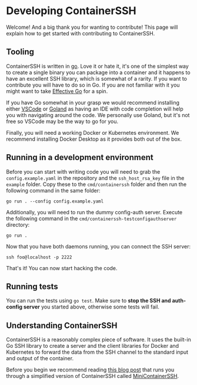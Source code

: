 <h1>Developing ContainerSSH</h1>

Welcome! And a big thank you for wanting to contribute! This page will explain how to get started with contributing to ContainerSSH.

## Tooling

ContainerSSH is written in [go](https://golang.org/). Love it or hate it, it's one of the simplest way to create a single binary you can package into a container and it happens to have an excellent SSH library, which is somewhat of a rarity. If you want to contribute you will have to do so in Go. If you are not familiar with it you might want to take [Effective Go](https://golang.org/doc/effective_go.html) for a spin.

If you have Go somewhat in your grasp we would recommend installing either [VSCode](https://code.visualstudio.com/) or [Goland](https://www.jetbrains.com/go/) as having an IDE with code completion will help you with navigating around the code. We personally use Goland, but it's not free so VSCode may be the way to go for you.

Finally, you will need a working Docker or Kubernetes environment. We recommend installing Docker Desktop as it provides both out of the box.

## Running in a development environment

Before you can start with writing code you will need to grab the `config.example.yaml` in the repository and the `ssh_host_rsa_key` file in the `example` folder. Copy these to the `cmd/containerssh` folder and then run the following command in the same folder:

```
go run . --config config.example.yaml
```

Additionally, you will need to run the dummy config-auth server. Execute the following command in the `cmd/containerssh-testconfigauthserver` directory:

```
go run .
```

Now that you have both daemons running, you can connect the SSH server:

```
ssh foo@localhost -p 2222
```

That's it! You can now start hacking the code.

## Running tests

You can run the tests using `go test`. Make sure to **stop the SSH and auth-config server** you started above, otherwise some tests will fail.

## Understanding ContainerSSH

ContainerSSH is a reasonably complex piece of software. It uses the built-in Go SSH library to create a server and the client libraries for Docker and Kubernetes to forward the data from the SSH channel to the standard input and output of the container.

Before you begin we recommend reading [this blog post](https://pasztor.at/blog/ssh-direct-to-docker/) that runs you through a simplified version of ContainerSSH called [MiniContainerSSH](https://github.com/janoszen/minicontainerssh).